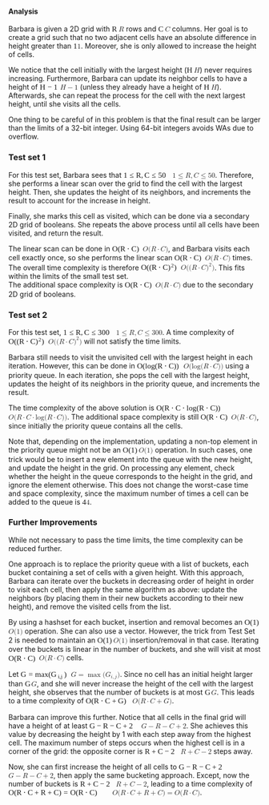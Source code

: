 <div class="problem-analysis"><div class="problem-analysis-header"><h4 class="header-4">Analysis</h4></div> <div class="problem-description"><p><p>
  Barbara is given a 2D grid with <span class="MathJax_Preview" style="color: inherit;"></span><span class="MathJax" id="MathJax-Element-527-Frame" tabindex="0" data-mathml="<math xmlns=&quot;http://www.w3.org/1998/Math/MathML&quot;><mrow class=&quot;MJX-TeXAtom-ORD&quot;><mi mathvariant=&quot;bold&quot;>R</mi></mrow></math>" role="presentation" style="position: relative;"><nobr aria-hidden="true"><span class="math" id="MathJax-Span-5207" style="width: 0.969em; display: inline-block;"><span style="display: inline-block; position: relative; width: 0.855em; height: 0px; font-size: 110%;"><span style="position: absolute; clip: rect(1.423em, 1000.86em, 2.446em, -999.997em); top: -2.27em; left: 0em;"><span class="mrow" id="MathJax-Span-5208"><span class="texatom" id="MathJax-Span-5209"><span class="mrow" id="MathJax-Span-5210"><span class="mi" id="MathJax-Span-5211" style="font-family: MathJax_Main-bold;">R</span></span></span></span><span style="display: inline-block; width: 0px; height: 2.276em;"></span></span></span><span style="display: inline-block; overflow: hidden; vertical-align: -0.059em; border-left: 0px solid; width: 0px; height: 0.878em;"></span></span></nobr><span class="MJX_Assistive_MathML" role="presentation"><math xmlns="http://www.w3.org/1998/Math/MathML"><mrow class="MJX-TeXAtom-ORD"><mi mathvariant="bold">R</mi></mrow></math></span></span><script type="math/tex" id="MathJax-Element-527">\mathbf{R}</script> rows and <span class="MathJax_Preview" style="color: inherit;"></span><span class="MathJax" id="MathJax-Element-528-Frame" tabindex="0" data-mathml="<math xmlns=&quot;http://www.w3.org/1998/Math/MathML&quot;><mrow class=&quot;MJX-TeXAtom-ORD&quot;><mi mathvariant=&quot;bold&quot;>C</mi></mrow></math>" role="presentation" style="position: relative;"><nobr aria-hidden="true"><span class="math" id="MathJax-Span-5212" style="width: 0.969em; display: inline-block;"><span style="display: inline-block; position: relative; width: 0.855em; height: 0px; font-size: 110%;"><span style="position: absolute; clip: rect(1.423em, 1000.8em, 2.446em, -999.997em); top: -2.27em; left: 0em;"><span class="mrow" id="MathJax-Span-5213"><span class="texatom" id="MathJax-Span-5214"><span class="mrow" id="MathJax-Span-5215"><span class="mi" id="MathJax-Span-5216" style="font-family: MathJax_Main-bold;">C</span></span></span></span><span style="display: inline-block; width: 0px; height: 2.276em;"></span></span></span><span style="display: inline-block; overflow: hidden; vertical-align: -0.059em; border-left: 0px solid; width: 0px; height: 0.878em;"></span></span></nobr><span class="MJX_Assistive_MathML" role="presentation"><math xmlns="http://www.w3.org/1998/Math/MathML"><mrow class="MJX-TeXAtom-ORD"><mi mathvariant="bold">C</mi></mrow></math></span></span><script type="math/tex" id="MathJax-Element-528">\mathbf{C}</script> columns. Her goal is to create a grid
  such that no two adjacent cells have an absolute difference in height greater than <span class="MathJax_Preview" style="color: inherit;"></span><span class="MathJax" id="MathJax-Element-529-Frame" tabindex="0" data-mathml="<math xmlns=&quot;http://www.w3.org/1998/Math/MathML&quot;><mn>1</mn></math>" role="presentation" style="position: relative;"><nobr aria-hidden="true"><span class="math" id="MathJax-Span-5217" style="width: 0.571em; display: inline-block;"><span style="display: inline-block; position: relative; width: 0.514em; height: 0px; font-size: 110%;"><span style="position: absolute; clip: rect(1.366em, 1000.46em, 2.389em, -999.997em); top: -2.213em; left: 0em;"><span class="mrow" id="MathJax-Span-5218"><span class="mn" id="MathJax-Span-5219" style="font-family: MathJax_Main;">1</span></span><span style="display: inline-block; width: 0px; height: 2.219em;"></span></span></span><span style="display: inline-block; overflow: hidden; vertical-align: -0.059em; border-left: 0px solid; width: 0px; height: 0.878em;"></span></span></nobr><span class="MJX_Assistive_MathML" role="presentation"><math xmlns="http://www.w3.org/1998/Math/MathML"><mn>1</mn></math></span></span><script type="math/tex" id="MathJax-Element-529">1</script>. Moreover,
  she is only allowed to increase the height of cells.
</p>
<p>
  We notice that the cell initially with the largest height (<span class="MathJax_Preview" style="color: inherit;"></span><span class="MathJax" id="MathJax-Element-530-Frame" tabindex="0" data-mathml="<math xmlns=&quot;http://www.w3.org/1998/Math/MathML&quot;><mi>H</mi></math>" role="presentation" style="position: relative;"><nobr aria-hidden="true"><span class="math" id="MathJax-Span-5220" style="width: 1.026em; display: inline-block;"><span style="display: inline-block; position: relative; width: 0.912em; height: 0px; font-size: 110%;"><span style="position: absolute; clip: rect(1.31em, 1000.91em, 2.332em, -999.997em); top: -2.156em; left: 0em;"><span class="mrow" id="MathJax-Span-5221"><span class="mi" id="MathJax-Span-5222" style="font-family: MathJax_Math-italic;">H<span style="display: inline-block; overflow: hidden; height: 1px; width: 0.06em;"></span></span></span><span style="display: inline-block; width: 0px; height: 2.162em;"></span></span></span><span style="display: inline-block; overflow: hidden; vertical-align: -0.059em; border-left: 0px solid; width: 0px; height: 0.878em;"></span></span></nobr><span class="MJX_Assistive_MathML" role="presentation"><math xmlns="http://www.w3.org/1998/Math/MathML"><mi>H</mi></math></span></span><script type="math/tex" id="MathJax-Element-530">H</script>) never requires increasing.
  Furthermore, Barbara can update its neighbor cells to have a height of <span class="MathJax_Preview" style="color: inherit;"></span><span class="MathJax" id="MathJax-Element-531-Frame" tabindex="0" data-mathml="<math xmlns=&quot;http://www.w3.org/1998/Math/MathML&quot;><mi>H</mi><mo>&amp;#x2212;</mo><mn>1</mn></math>" role="presentation" style="position: relative;"><nobr aria-hidden="true"><span class="math" id="MathJax-Span-5223" style="width: 2.901em; display: inline-block;"><span style="display: inline-block; position: relative; width: 2.616em; height: 0px; font-size: 110%;"><span style="position: absolute; clip: rect(1.366em, 1002.56em, 2.446em, -999.997em); top: -2.213em; left: 0em;"><span class="mrow" id="MathJax-Span-5224"><span class="mi" id="MathJax-Span-5225" style="font-family: MathJax_Math-italic;">H<span style="display: inline-block; overflow: hidden; height: 1px; width: 0.06em;"></span></span><span class="mo" id="MathJax-Span-5226" style="font-family: MathJax_Main; padding-left: 0.23em;">−</span><span class="mn" id="MathJax-Span-5227" style="font-family: MathJax_Main; padding-left: 0.23em;">1</span></span><span style="display: inline-block; width: 0px; height: 2.219em;"></span></span></span><span style="display: inline-block; overflow: hidden; vertical-align: -0.122em; border-left: 0px solid; width: 0px; height: 0.941em;"></span></span></nobr><span class="MJX_Assistive_MathML" role="presentation"><math xmlns="http://www.w3.org/1998/Math/MathML"><mi>H</mi><mo>−</mo><mn>1</mn></math></span></span><script type="math/tex" id="MathJax-Element-531">H - 1</script> (unless they
  already have a height of <span class="MathJax_Preview" style="color: inherit;"></span><span class="MathJax" id="MathJax-Element-532-Frame" tabindex="0" data-mathml="<math xmlns=&quot;http://www.w3.org/1998/Math/MathML&quot;><mi>H</mi></math>" role="presentation" style="position: relative;"><nobr aria-hidden="true"><span class="math" id="MathJax-Span-5228" style="width: 1.026em; display: inline-block;"><span style="display: inline-block; position: relative; width: 0.912em; height: 0px; font-size: 110%;"><span style="position: absolute; clip: rect(1.31em, 1000.91em, 2.332em, -999.997em); top: -2.156em; left: 0em;"><span class="mrow" id="MathJax-Span-5229"><span class="mi" id="MathJax-Span-5230" style="font-family: MathJax_Math-italic;">H<span style="display: inline-block; overflow: hidden; height: 1px; width: 0.06em;"></span></span></span><span style="display: inline-block; width: 0px; height: 2.162em;"></span></span></span><span style="display: inline-block; overflow: hidden; vertical-align: -0.059em; border-left: 0px solid; width: 0px; height: 0.878em;"></span></span></nobr><span class="MJX_Assistive_MathML" role="presentation"><math xmlns="http://www.w3.org/1998/Math/MathML"><mi>H</mi></math></span></span><script type="math/tex" id="MathJax-Element-532">H</script>). Afterwards, she can repeat the process for the cell with the
  next largest height, until she visits all the cells.
</p>
<p>
  One thing to be careful of in this problem is that the final result can be larger than the limits
  of a 32-bit integer. Using 64-bit integers avoids WAs due to overflow.
</p>

<h3>Test set 1</h3>
<p>
  For this test set, Barbara sees that <span class="MathJax_Preview" style="color: inherit;"></span><span class="MathJax" id="MathJax-Element-533-Frame" tabindex="0" data-mathml="<math xmlns=&quot;http://www.w3.org/1998/Math/MathML&quot;><mn>1</mn><mo>&amp;#x2264;</mo><mrow class=&quot;MJX-TeXAtom-ORD&quot;><mi mathvariant=&quot;bold&quot;>R</mi></mrow><mo>,</mo><mrow class=&quot;MJX-TeXAtom-ORD&quot;><mi mathvariant=&quot;bold&quot;>C</mi></mrow><mo>&amp;#x2264;</mo><mn>50</mn></math>" role="presentation" style="position: relative;"><nobr aria-hidden="true"><span class="math" id="MathJax-Span-5231" style="width: 6.991em; display: inline-block;"><span style="display: inline-block; position: relative; width: 6.366em; height: 0px; font-size: 110%;"><span style="position: absolute; clip: rect(1.423em, 1006.31em, 2.616em, -999.997em); top: -2.27em; left: 0em;"><span class="mrow" id="MathJax-Span-5232"><span class="mn" id="MathJax-Span-5233" style="font-family: MathJax_Main;">1</span><span class="mo" id="MathJax-Span-5234" style="font-family: MathJax_Main; padding-left: 0.287em;">≤</span><span class="texatom" id="MathJax-Span-5235" style="padding-left: 0.287em;"><span class="mrow" id="MathJax-Span-5236"><span class="mi" id="MathJax-Span-5237" style="font-family: MathJax_Main-bold;">R</span></span></span><span class="mo" id="MathJax-Span-5238" style="font-family: MathJax_Main;">,</span><span class="texatom" id="MathJax-Span-5239" style="padding-left: 0.173em;"><span class="mrow" id="MathJax-Span-5240"><span class="mi" id="MathJax-Span-5241" style="font-family: MathJax_Main-bold;">C</span></span></span><span class="mo" id="MathJax-Span-5242" style="font-family: MathJax_Main; padding-left: 0.287em;">≤</span><span class="mn" id="MathJax-Span-5243" style="font-family: MathJax_Main; padding-left: 0.287em;">50</span></span><span style="display: inline-block; width: 0px; height: 2.276em;"></span></span></span><span style="display: inline-block; overflow: hidden; vertical-align: -0.247em; border-left: 0px solid; width: 0px; height: 1.128em;"></span></span></nobr><span class="MJX_Assistive_MathML" role="presentation"><math xmlns="http://www.w3.org/1998/Math/MathML"><mn>1</mn><mo>≤</mo><mrow class="MJX-TeXAtom-ORD"><mi mathvariant="bold">R</mi></mrow><mo>,</mo><mrow class="MJX-TeXAtom-ORD"><mi mathvariant="bold">C</mi></mrow><mo>≤</mo><mn>50</mn></math></span></span><script type="math/tex" id="MathJax-Element-533">1 \le \mathbf{R}, \mathbf{C} \le 50</script>. Therefore, she performs a
  linear scan over the grid to find the cell with the largest height. Then, she updates the height
  of its neighbors, and increments the result to account for the increase in height.
</p>
<p>
  Finally, she marks this cell as visited, which can be done via a secondary 2D grid of booleans.
  She repeats the above process until all cells have been visited, and return the result.
</p>
<p>
  The linear scan can be done in <span class="MathJax_Preview" style="color: inherit;"></span><span class="MathJax" id="MathJax-Element-534-Frame" tabindex="0" data-mathml="<math xmlns=&quot;http://www.w3.org/1998/Math/MathML&quot;><mi>O</mi><mo stretchy=&quot;false&quot;>(</mo><mrow class=&quot;MJX-TeXAtom-ORD&quot;><mi mathvariant=&quot;bold&quot;>R</mi></mrow><mo>&amp;#x22C5;</mo><mrow class=&quot;MJX-TeXAtom-ORD&quot;><mi mathvariant=&quot;bold&quot;>C</mi></mrow><mo stretchy=&quot;false&quot;>)</mo></math>" role="presentation" style="position: relative;"><nobr aria-hidden="true"><span class="math" id="MathJax-Span-5244" style="width: 4.378em; display: inline-block;"><span style="display: inline-block; position: relative; width: 3.98em; height: 0px; font-size: 110%;"><span style="position: absolute; clip: rect(1.366em, 1003.87em, 2.673em, -999.997em); top: -2.27em; left: 0em;"><span class="mrow" id="MathJax-Span-5245"><span class="mi" id="MathJax-Span-5246" style="font-family: MathJax_Math-italic;">O</span><span class="mo" id="MathJax-Span-5247" style="font-family: MathJax_Main;">(</span><span class="texatom" id="MathJax-Span-5248"><span class="mrow" id="MathJax-Span-5249"><span class="mi" id="MathJax-Span-5250" style="font-family: MathJax_Main-bold;">R</span></span></span><span class="mo" id="MathJax-Span-5251" style="font-family: MathJax_Main; padding-left: 0.23em;">⋅</span><span class="texatom" id="MathJax-Span-5252" style="padding-left: 0.23em;"><span class="mrow" id="MathJax-Span-5253"><span class="mi" id="MathJax-Span-5254" style="font-family: MathJax_Main-bold;">C</span></span></span><span class="mo" id="MathJax-Span-5255" style="font-family: MathJax_Main;">)</span></span><span style="display: inline-block; width: 0px; height: 2.276em;"></span></span></span><span style="display: inline-block; overflow: hidden; vertical-align: -0.309em; border-left: 0px solid; width: 0px; height: 1.253em;"></span></span></nobr><span class="MJX_Assistive_MathML" role="presentation"><math xmlns="http://www.w3.org/1998/Math/MathML"><mi>O</mi><mo stretchy="false">(</mo><mrow class="MJX-TeXAtom-ORD"><mi mathvariant="bold">R</mi></mrow><mo>⋅</mo><mrow class="MJX-TeXAtom-ORD"><mi mathvariant="bold">C</mi></mrow><mo stretchy="false">)</mo></math></span></span><script type="math/tex" id="MathJax-Element-534">O(\mathbf{R} \cdot \mathbf{C})</script>, and Barbara visits each cell exactly once, so she
  performs the linear scan <span class="MathJax_Preview" style="color: inherit;"></span><span class="MathJax" id="MathJax-Element-535-Frame" tabindex="0" data-mathml="<math xmlns=&quot;http://www.w3.org/1998/Math/MathML&quot;><mi>O</mi><mo stretchy=&quot;false&quot;>(</mo><mrow class=&quot;MJX-TeXAtom-ORD&quot;><mi mathvariant=&quot;bold&quot;>R</mi></mrow><mo>&amp;#x22C5;</mo><mrow class=&quot;MJX-TeXAtom-ORD&quot;><mi mathvariant=&quot;bold&quot;>C</mi></mrow><mo stretchy=&quot;false&quot;>)</mo></math>" role="presentation" style="position: relative;"><nobr aria-hidden="true"><span class="math" id="MathJax-Span-5256" style="width: 4.378em; display: inline-block;"><span style="display: inline-block; position: relative; width: 3.98em; height: 0px; font-size: 110%;"><span style="position: absolute; clip: rect(1.366em, 1003.87em, 2.673em, -999.997em); top: -2.27em; left: 0em;"><span class="mrow" id="MathJax-Span-5257"><span class="mi" id="MathJax-Span-5258" style="font-family: MathJax_Math-italic;">O</span><span class="mo" id="MathJax-Span-5259" style="font-family: MathJax_Main;">(</span><span class="texatom" id="MathJax-Span-5260"><span class="mrow" id="MathJax-Span-5261"><span class="mi" id="MathJax-Span-5262" style="font-family: MathJax_Main-bold;">R</span></span></span><span class="mo" id="MathJax-Span-5263" style="font-family: MathJax_Main; padding-left: 0.23em;">⋅</span><span class="texatom" id="MathJax-Span-5264" style="padding-left: 0.23em;"><span class="mrow" id="MathJax-Span-5265"><span class="mi" id="MathJax-Span-5266" style="font-family: MathJax_Main-bold;">C</span></span></span><span class="mo" id="MathJax-Span-5267" style="font-family: MathJax_Main;">)</span></span><span style="display: inline-block; width: 0px; height: 2.276em;"></span></span></span><span style="display: inline-block; overflow: hidden; vertical-align: -0.309em; border-left: 0px solid; width: 0px; height: 1.253em;"></span></span></nobr><span class="MJX_Assistive_MathML" role="presentation"><math xmlns="http://www.w3.org/1998/Math/MathML"><mi>O</mi><mo stretchy="false">(</mo><mrow class="MJX-TeXAtom-ORD"><mi mathvariant="bold">R</mi></mrow><mo>⋅</mo><mrow class="MJX-TeXAtom-ORD"><mi mathvariant="bold">C</mi></mrow><mo stretchy="false">)</mo></math></span></span><script type="math/tex" id="MathJax-Element-535">O(\mathbf{R} \cdot \mathbf{C})</script> times. The overall time complexity is therefore
  <span class="MathJax_Preview" style="color: inherit;"></span><span class="MathJax" id="MathJax-Element-536-Frame" tabindex="0" data-mathml="<math xmlns=&quot;http://www.w3.org/1998/Math/MathML&quot;><mi>O</mi><mo stretchy=&quot;false&quot;>(</mo><mo stretchy=&quot;false&quot;>(</mo><mrow class=&quot;MJX-TeXAtom-ORD&quot;><mi mathvariant=&quot;bold&quot;>R</mi></mrow><mo>&amp;#x22C5;</mo><mrow class=&quot;MJX-TeXAtom-ORD&quot;><mi mathvariant=&quot;bold&quot;>C</mi></mrow><msup><mo stretchy=&quot;false&quot;>)</mo><mn>2</mn></msup><mo stretchy=&quot;false&quot;>)</mo></math>" role="presentation" style="position: relative;"><nobr aria-hidden="true"><span class="math" id="MathJax-Span-5268" style="width: 5.685em; display: inline-block;"><span style="display: inline-block; position: relative; width: 5.173em; height: 0px; font-size: 110%;"><span style="position: absolute; clip: rect(1.253em, 1005.06em, 2.673em, -999.997em); top: -2.27em; left: 0em;"><span class="mrow" id="MathJax-Span-5269"><span class="mi" id="MathJax-Span-5270" style="font-family: MathJax_Math-italic;">O</span><span class="mo" id="MathJax-Span-5271" style="font-family: MathJax_Main;">(</span><span class="mo" id="MathJax-Span-5272" style="font-family: MathJax_Main;">(</span><span class="texatom" id="MathJax-Span-5273"><span class="mrow" id="MathJax-Span-5274"><span class="mi" id="MathJax-Span-5275" style="font-family: MathJax_Main-bold;">R</span></span></span><span class="mo" id="MathJax-Span-5276" style="font-family: MathJax_Main; padding-left: 0.23em;">⋅</span><span class="texatom" id="MathJax-Span-5277" style="padding-left: 0.23em;"><span class="mrow" id="MathJax-Span-5278"><span class="mi" id="MathJax-Span-5279" style="font-family: MathJax_Main-bold;">C</span></span></span><span class="msubsup" id="MathJax-Span-5280"><span style="display: inline-block; position: relative; width: 0.798em; height: 0px;"><span style="position: absolute; clip: rect(3.071em, 1000.29em, 4.378em, -999.997em); top: -3.974em; left: 0em;"><span class="mo" id="MathJax-Span-5281" style="font-family: MathJax_Main;">)</span><span style="display: inline-block; width: 0px; height: 3.98em;"></span></span><span style="position: absolute; top: -4.315em; left: 0.401em;"><span class="mn" id="MathJax-Span-5282" style="font-size: 70.7%; font-family: MathJax_Main;">2</span><span style="display: inline-block; width: 0px; height: 3.98em;"></span></span></span></span><span class="mo" id="MathJax-Span-5283" style="font-family: MathJax_Main;">)</span></span><span style="display: inline-block; width: 0px; height: 2.276em;"></span></span></span><span style="display: inline-block; overflow: hidden; vertical-align: -0.309em; border-left: 0px solid; width: 0px; height: 1.316em;"></span></span></nobr><span class="MJX_Assistive_MathML" role="presentation"><math xmlns="http://www.w3.org/1998/Math/MathML"><mi>O</mi><mo stretchy="false">(</mo><mo stretchy="false">(</mo><mrow class="MJX-TeXAtom-ORD"><mi mathvariant="bold">R</mi></mrow><mo>⋅</mo><mrow class="MJX-TeXAtom-ORD"><mi mathvariant="bold">C</mi></mrow><msup><mo stretchy="false">)</mo><mn>2</mn></msup><mo stretchy="false">)</mo></math></span></span><script type="math/tex" id="MathJax-Element-536">O((\mathbf{R} \cdot \mathbf{C})^2)</script>. This fits within the limits of the small test set.<br>
  The additional space complexity is <span class="MathJax_Preview" style="color: inherit;"></span><span class="MathJax" id="MathJax-Element-537-Frame" tabindex="0" data-mathml="<math xmlns=&quot;http://www.w3.org/1998/Math/MathML&quot;><mi>O</mi><mo stretchy=&quot;false&quot;>(</mo><mrow class=&quot;MJX-TeXAtom-ORD&quot;><mi mathvariant=&quot;bold&quot;>R</mi></mrow><mo>&amp;#x22C5;</mo><mrow class=&quot;MJX-TeXAtom-ORD&quot;><mi mathvariant=&quot;bold&quot;>C</mi></mrow><mo stretchy=&quot;false&quot;>)</mo></math>" role="presentation" style="position: relative;"><nobr aria-hidden="true"><span class="math" id="MathJax-Span-5284" style="width: 4.378em; display: inline-block;"><span style="display: inline-block; position: relative; width: 3.98em; height: 0px; font-size: 110%;"><span style="position: absolute; clip: rect(1.366em, 1003.87em, 2.673em, -999.997em); top: -2.27em; left: 0em;"><span class="mrow" id="MathJax-Span-5285"><span class="mi" id="MathJax-Span-5286" style="font-family: MathJax_Math-italic;">O</span><span class="mo" id="MathJax-Span-5287" style="font-family: MathJax_Main;">(</span><span class="texatom" id="MathJax-Span-5288"><span class="mrow" id="MathJax-Span-5289"><span class="mi" id="MathJax-Span-5290" style="font-family: MathJax_Main-bold;">R</span></span></span><span class="mo" id="MathJax-Span-5291" style="font-family: MathJax_Main; padding-left: 0.23em;">⋅</span><span class="texatom" id="MathJax-Span-5292" style="padding-left: 0.23em;"><span class="mrow" id="MathJax-Span-5293"><span class="mi" id="MathJax-Span-5294" style="font-family: MathJax_Main-bold;">C</span></span></span><span class="mo" id="MathJax-Span-5295" style="font-family: MathJax_Main;">)</span></span><span style="display: inline-block; width: 0px; height: 2.276em;"></span></span></span><span style="display: inline-block; overflow: hidden; vertical-align: -0.309em; border-left: 0px solid; width: 0px; height: 1.253em;"></span></span></nobr><span class="MJX_Assistive_MathML" role="presentation"><math xmlns="http://www.w3.org/1998/Math/MathML"><mi>O</mi><mo stretchy="false">(</mo><mrow class="MJX-TeXAtom-ORD"><mi mathvariant="bold">R</mi></mrow><mo>⋅</mo><mrow class="MJX-TeXAtom-ORD"><mi mathvariant="bold">C</mi></mrow><mo stretchy="false">)</mo></math></span></span><script type="math/tex" id="MathJax-Element-537">O(\mathbf{R} \cdot \mathbf{C})</script> due to the secondary 2D grid of
  booleans.
</p>

<h3>Test set 2</h3>
<p>
  For this test set, <span class="MathJax_Preview" style="color: inherit;"></span><span class="MathJax" id="MathJax-Element-538-Frame" tabindex="0" data-mathml="<math xmlns=&quot;http://www.w3.org/1998/Math/MathML&quot;><mn>1</mn><mo>&amp;#x2264;</mo><mrow class=&quot;MJX-TeXAtom-ORD&quot;><mi mathvariant=&quot;bold&quot;>R</mi></mrow><mo>,</mo><mrow class=&quot;MJX-TeXAtom-ORD&quot;><mi mathvariant=&quot;bold&quot;>C</mi></mrow><mo>&amp;#x2264;</mo><mn>300</mn></math>" role="presentation" style="position: relative;"><nobr aria-hidden="true"><span class="math" id="MathJax-Span-5296" style="width: 7.56em; display: inline-block;"><span style="display: inline-block; position: relative; width: 6.878em; height: 0px; font-size: 110%;"><span style="position: absolute; clip: rect(1.423em, 1006.82em, 2.616em, -999.997em); top: -2.27em; left: 0em;"><span class="mrow" id="MathJax-Span-5297"><span class="mn" id="MathJax-Span-5298" style="font-family: MathJax_Main;">1</span><span class="mo" id="MathJax-Span-5299" style="font-family: MathJax_Main; padding-left: 0.287em;">≤</span><span class="texatom" id="MathJax-Span-5300" style="padding-left: 0.287em;"><span class="mrow" id="MathJax-Span-5301"><span class="mi" id="MathJax-Span-5302" style="font-family: MathJax_Main-bold;">R</span></span></span><span class="mo" id="MathJax-Span-5303" style="font-family: MathJax_Main;">,</span><span class="texatom" id="MathJax-Span-5304" style="padding-left: 0.173em;"><span class="mrow" id="MathJax-Span-5305"><span class="mi" id="MathJax-Span-5306" style="font-family: MathJax_Main-bold;">C</span></span></span><span class="mo" id="MathJax-Span-5307" style="font-family: MathJax_Main; padding-left: 0.287em;">≤</span><span class="mn" id="MathJax-Span-5308" style="font-family: MathJax_Main; padding-left: 0.287em;">300</span></span><span style="display: inline-block; width: 0px; height: 2.276em;"></span></span></span><span style="display: inline-block; overflow: hidden; vertical-align: -0.247em; border-left: 0px solid; width: 0px; height: 1.128em;"></span></span></nobr><span class="MJX_Assistive_MathML" role="presentation"><math xmlns="http://www.w3.org/1998/Math/MathML"><mn>1</mn><mo>≤</mo><mrow class="MJX-TeXAtom-ORD"><mi mathvariant="bold">R</mi></mrow><mo>,</mo><mrow class="MJX-TeXAtom-ORD"><mi mathvariant="bold">C</mi></mrow><mo>≤</mo><mn>300</mn></math></span></span><script type="math/tex" id="MathJax-Element-538">1 \le \mathbf{R}, \mathbf{C} \le 300</script>. A time complexity of <span class="MathJax_Preview" style="color: inherit;"></span><span class="MathJax" id="MathJax-Element-539-Frame" tabindex="0" data-mathml="<math xmlns=&quot;http://www.w3.org/1998/Math/MathML&quot;><mi>O</mi><mo stretchy=&quot;false&quot;>(</mo><mo stretchy=&quot;false&quot;>(</mo><mrow class=&quot;MJX-TeXAtom-ORD&quot;><mi mathvariant=&quot;bold&quot;>R</mi></mrow><mo>&amp;#x22C5;</mo><mrow class=&quot;MJX-TeXAtom-ORD&quot;><mi mathvariant=&quot;bold&quot;>C</mi></mrow><msup><mo stretchy=&quot;false&quot;>)</mo><mn>2</mn></msup><mo stretchy=&quot;false&quot;>)</mo></math>" role="presentation" style="position: relative;"><nobr aria-hidden="true"><span class="math" id="MathJax-Span-5309" style="width: 5.685em; display: inline-block;"><span style="display: inline-block; position: relative; width: 5.173em; height: 0px; font-size: 110%;"><span style="position: absolute; clip: rect(1.253em, 1005.06em, 2.673em, -999.997em); top: -2.27em; left: 0em;"><span class="mrow" id="MathJax-Span-5310"><span class="mi" id="MathJax-Span-5311" style="font-family: MathJax_Math-italic;">O</span><span class="mo" id="MathJax-Span-5312" style="font-family: MathJax_Main;">(</span><span class="mo" id="MathJax-Span-5313" style="font-family: MathJax_Main;">(</span><span class="texatom" id="MathJax-Span-5314"><span class="mrow" id="MathJax-Span-5315"><span class="mi" id="MathJax-Span-5316" style="font-family: MathJax_Main-bold;">R</span></span></span><span class="mo" id="MathJax-Span-5317" style="font-family: MathJax_Main; padding-left: 0.23em;">⋅</span><span class="texatom" id="MathJax-Span-5318" style="padding-left: 0.23em;"><span class="mrow" id="MathJax-Span-5319"><span class="mi" id="MathJax-Span-5320" style="font-family: MathJax_Main-bold;">C</span></span></span><span class="msubsup" id="MathJax-Span-5321"><span style="display: inline-block; position: relative; width: 0.798em; height: 0px;"><span style="position: absolute; clip: rect(3.071em, 1000.29em, 4.378em, -999.997em); top: -3.974em; left: 0em;"><span class="mo" id="MathJax-Span-5322" style="font-family: MathJax_Main;">)</span><span style="display: inline-block; width: 0px; height: 3.98em;"></span></span><span style="position: absolute; top: -4.315em; left: 0.401em;"><span class="mn" id="MathJax-Span-5323" style="font-size: 70.7%; font-family: MathJax_Main;">2</span><span style="display: inline-block; width: 0px; height: 3.98em;"></span></span></span></span><span class="mo" id="MathJax-Span-5324" style="font-family: MathJax_Main;">)</span></span><span style="display: inline-block; width: 0px; height: 2.276em;"></span></span></span><span style="display: inline-block; overflow: hidden; vertical-align: -0.309em; border-left: 0px solid; width: 0px; height: 1.316em;"></span></span></nobr><span class="MJX_Assistive_MathML" role="presentation"><math xmlns="http://www.w3.org/1998/Math/MathML"><mi>O</mi><mo stretchy="false">(</mo><mo stretchy="false">(</mo><mrow class="MJX-TeXAtom-ORD"><mi mathvariant="bold">R</mi></mrow><mo>⋅</mo><mrow class="MJX-TeXAtom-ORD"><mi mathvariant="bold">C</mi></mrow><msup><mo stretchy="false">)</mo><mn>2</mn></msup><mo stretchy="false">)</mo></math></span></span><script type="math/tex" id="MathJax-Element-539">O((\mathbf{R} \cdot \mathbf{C})^2)</script>
  will not satisfy the time limits.
</p>
<p>
  Barbara still needs to visit the unvisited cell with the largest height in each iteration. However, this
  can be done in <span class="MathJax_Preview" style="color: inherit;"></span><span class="MathJax" id="MathJax-Element-540-Frame" tabindex="0" data-mathml="<math xmlns=&quot;http://www.w3.org/1998/Math/MathML&quot;><mi>O</mi><mo stretchy=&quot;false&quot;>(</mo><mi>log</mi><mo>&amp;#x2061;</mo><mo stretchy=&quot;false&quot;>(</mo><mrow class=&quot;MJX-TeXAtom-ORD&quot;><mi mathvariant=&quot;bold&quot;>R</mi></mrow><mo>&amp;#x22C5;</mo><mrow class=&quot;MJX-TeXAtom-ORD&quot;><mi mathvariant=&quot;bold&quot;>C</mi></mrow><mo stretchy=&quot;false&quot;>)</mo><mo stretchy=&quot;false&quot;>)</mo></math>" role="presentation" style="position: relative;"><nobr aria-hidden="true"><span class="math" id="MathJax-Span-5325" style="width: 6.651em; display: inline-block;"><span style="display: inline-block; position: relative; width: 6.026em; height: 0px; font-size: 110%;"><span style="position: absolute; clip: rect(1.366em, 1005.91em, 2.673em, -999.997em); top: -2.27em; left: 0em;"><span class="mrow" id="MathJax-Span-5326"><span class="mi" id="MathJax-Span-5327" style="font-family: MathJax_Math-italic;">O</span><span class="mo" id="MathJax-Span-5328" style="font-family: MathJax_Main;">(</span><span class="mi" id="MathJax-Span-5329" style="font-family: MathJax_Main;">log</span><span class="mo" id="MathJax-Span-5330"></span><span class="mo" id="MathJax-Span-5331" style="font-family: MathJax_Main;">(</span><span class="texatom" id="MathJax-Span-5332"><span class="mrow" id="MathJax-Span-5333"><span class="mi" id="MathJax-Span-5334" style="font-family: MathJax_Main-bold;">R</span></span></span><span class="mo" id="MathJax-Span-5335" style="font-family: MathJax_Main; padding-left: 0.23em;">⋅</span><span class="texatom" id="MathJax-Span-5336" style="padding-left: 0.23em;"><span class="mrow" id="MathJax-Span-5337"><span class="mi" id="MathJax-Span-5338" style="font-family: MathJax_Main-bold;">C</span></span></span><span class="mo" id="MathJax-Span-5339" style="font-family: MathJax_Main;">)</span><span class="mo" id="MathJax-Span-5340" style="font-family: MathJax_Main;">)</span></span><span style="display: inline-block; width: 0px; height: 2.276em;"></span></span></span><span style="display: inline-block; overflow: hidden; vertical-align: -0.309em; border-left: 0px solid; width: 0px; height: 1.253em;"></span></span></nobr><span class="MJX_Assistive_MathML" role="presentation"><math xmlns="http://www.w3.org/1998/Math/MathML"><mi>O</mi><mo stretchy="false">(</mo><mi>log</mi><mo>⁡</mo><mo stretchy="false">(</mo><mrow class="MJX-TeXAtom-ORD"><mi mathvariant="bold">R</mi></mrow><mo>⋅</mo><mrow class="MJX-TeXAtom-ORD"><mi mathvariant="bold">C</mi></mrow><mo stretchy="false">)</mo><mo stretchy="false">)</mo></math></span></span><script type="math/tex" id="MathJax-Element-540">O(\log(\mathbf{R} \cdot \mathbf{C}))</script> using a priority queue. In each iteration, she pops the
  cell with the largest height, updates the height of its neighbors in the priority queue, and
  increments the result.
</p>
<p>
  The time complexity of the above solution is <span class="MathJax_Preview" style="color: inherit;"></span><span class="MathJax" id="MathJax-Element-541-Frame" tabindex="0" data-mathml="<math xmlns=&quot;http://www.w3.org/1998/Math/MathML&quot;><mi>O</mi><mo stretchy=&quot;false&quot;>(</mo><mrow class=&quot;MJX-TeXAtom-ORD&quot;><mi mathvariant=&quot;bold&quot;>R</mi></mrow><mo>&amp;#x22C5;</mo><mrow class=&quot;MJX-TeXAtom-ORD&quot;><mi mathvariant=&quot;bold&quot;>C</mi></mrow><mo>&amp;#x22C5;</mo><mi>log</mi><mo>&amp;#x2061;</mo><mo stretchy=&quot;false&quot;>(</mo><mrow class=&quot;MJX-TeXAtom-ORD&quot;><mi mathvariant=&quot;bold&quot;>R</mi></mrow><mo>&amp;#x22C5;</mo><mrow class=&quot;MJX-TeXAtom-ORD&quot;><mi mathvariant=&quot;bold&quot;>C</mi></mrow><mo stretchy=&quot;false&quot;>)</mo><mo stretchy=&quot;false&quot;>)</mo></math>" role="presentation" style="position: relative;"><nobr aria-hidden="true"><span class="math" id="MathJax-Span-5341" style="width: 10.116em; display: inline-block;"><span style="display: inline-block; position: relative; width: 9.207em; height: 0px; font-size: 110%;"><span style="position: absolute; clip: rect(1.366em, 1009.09em, 2.673em, -999.997em); top: -2.27em; left: 0em;"><span class="mrow" id="MathJax-Span-5342"><span class="mi" id="MathJax-Span-5343" style="font-family: MathJax_Math-italic;">O</span><span class="mo" id="MathJax-Span-5344" style="font-family: MathJax_Main;">(</span><span class="texatom" id="MathJax-Span-5345"><span class="mrow" id="MathJax-Span-5346"><span class="mi" id="MathJax-Span-5347" style="font-family: MathJax_Main-bold;">R</span></span></span><span class="mo" id="MathJax-Span-5348" style="font-family: MathJax_Main; padding-left: 0.23em;">⋅</span><span class="texatom" id="MathJax-Span-5349" style="padding-left: 0.23em;"><span class="mrow" id="MathJax-Span-5350"><span class="mi" id="MathJax-Span-5351" style="font-family: MathJax_Main-bold;">C</span></span></span><span class="mo" id="MathJax-Span-5352" style="font-family: MathJax_Main; padding-left: 0.23em;">⋅</span><span class="mi" id="MathJax-Span-5353" style="font-family: MathJax_Main; padding-left: 0.23em;">log</span><span class="mo" id="MathJax-Span-5354"></span><span class="mo" id="MathJax-Span-5355" style="font-family: MathJax_Main;">(</span><span class="texatom" id="MathJax-Span-5356"><span class="mrow" id="MathJax-Span-5357"><span class="mi" id="MathJax-Span-5358" style="font-family: MathJax_Main-bold;">R</span></span></span><span class="mo" id="MathJax-Span-5359" style="font-family: MathJax_Main; padding-left: 0.23em;">⋅</span><span class="texatom" id="MathJax-Span-5360" style="padding-left: 0.23em;"><span class="mrow" id="MathJax-Span-5361"><span class="mi" id="MathJax-Span-5362" style="font-family: MathJax_Main-bold;">C</span></span></span><span class="mo" id="MathJax-Span-5363" style="font-family: MathJax_Main;">)</span><span class="mo" id="MathJax-Span-5364" style="font-family: MathJax_Main;">)</span></span><span style="display: inline-block; width: 0px; height: 2.276em;"></span></span></span><span style="display: inline-block; overflow: hidden; vertical-align: -0.309em; border-left: 0px solid; width: 0px; height: 1.253em;"></span></span></nobr><span class="MJX_Assistive_MathML" role="presentation"><math xmlns="http://www.w3.org/1998/Math/MathML"><mi>O</mi><mo stretchy="false">(</mo><mrow class="MJX-TeXAtom-ORD"><mi mathvariant="bold">R</mi></mrow><mo>⋅</mo><mrow class="MJX-TeXAtom-ORD"><mi mathvariant="bold">C</mi></mrow><mo>⋅</mo><mi>log</mi><mo>⁡</mo><mo stretchy="false">(</mo><mrow class="MJX-TeXAtom-ORD"><mi mathvariant="bold">R</mi></mrow><mo>⋅</mo><mrow class="MJX-TeXAtom-ORD"><mi mathvariant="bold">C</mi></mrow><mo stretchy="false">)</mo><mo stretchy="false">)</mo></math></span></span><script type="math/tex" id="MathJax-Element-541">O(\mathbf{R} \cdot \mathbf{C} \cdot \log(\mathbf{R} \cdot \mathbf{C}))</script>. The
  additional space complexity is still <span class="MathJax_Preview" style="color: inherit;"></span><span class="MathJax" id="MathJax-Element-542-Frame" tabindex="0" data-mathml="<math xmlns=&quot;http://www.w3.org/1998/Math/MathML&quot;><mi>O</mi><mo stretchy=&quot;false&quot;>(</mo><mrow class=&quot;MJX-TeXAtom-ORD&quot;><mi mathvariant=&quot;bold&quot;>R</mi></mrow><mo>&amp;#x22C5;</mo><mrow class=&quot;MJX-TeXAtom-ORD&quot;><mi mathvariant=&quot;bold&quot;>C</mi></mrow><mo stretchy=&quot;false&quot;>)</mo></math>" role="presentation" style="position: relative;"><nobr aria-hidden="true"><span class="math" id="MathJax-Span-5365" style="width: 4.378em; display: inline-block;"><span style="display: inline-block; position: relative; width: 3.98em; height: 0px; font-size: 110%;"><span style="position: absolute; clip: rect(1.366em, 1003.87em, 2.673em, -999.997em); top: -2.27em; left: 0em;"><span class="mrow" id="MathJax-Span-5366"><span class="mi" id="MathJax-Span-5367" style="font-family: MathJax_Math-italic;">O</span><span class="mo" id="MathJax-Span-5368" style="font-family: MathJax_Main;">(</span><span class="texatom" id="MathJax-Span-5369"><span class="mrow" id="MathJax-Span-5370"><span class="mi" id="MathJax-Span-5371" style="font-family: MathJax_Main-bold;">R</span></span></span><span class="mo" id="MathJax-Span-5372" style="font-family: MathJax_Main; padding-left: 0.23em;">⋅</span><span class="texatom" id="MathJax-Span-5373" style="padding-left: 0.23em;"><span class="mrow" id="MathJax-Span-5374"><span class="mi" id="MathJax-Span-5375" style="font-family: MathJax_Main-bold;">C</span></span></span><span class="mo" id="MathJax-Span-5376" style="font-family: MathJax_Main;">)</span></span><span style="display: inline-block; width: 0px; height: 2.276em;"></span></span></span><span style="display: inline-block; overflow: hidden; vertical-align: -0.309em; border-left: 0px solid; width: 0px; height: 1.253em;"></span></span></nobr><span class="MJX_Assistive_MathML" role="presentation"><math xmlns="http://www.w3.org/1998/Math/MathML"><mi>O</mi><mo stretchy="false">(</mo><mrow class="MJX-TeXAtom-ORD"><mi mathvariant="bold">R</mi></mrow><mo>⋅</mo><mrow class="MJX-TeXAtom-ORD"><mi mathvariant="bold">C</mi></mrow><mo stretchy="false">)</mo></math></span></span><script type="math/tex" id="MathJax-Element-542">O(\mathbf{R} \cdot \mathbf{C})</script>, since initially the priority queue
  contains all the cells.
</p>
<p>
  Note that, depending on the implementation, updating a non-top element in the priority queue might
  not be an <span class="MathJax_Preview" style="color: inherit;"></span><span class="MathJax" id="MathJax-Element-543-Frame" tabindex="0" data-mathml="<math xmlns=&quot;http://www.w3.org/1998/Math/MathML&quot;><mi>O</mi><mo stretchy=&quot;false&quot;>(</mo><mn>1</mn><mo stretchy=&quot;false&quot;>)</mo></math>" role="presentation" style="position: relative;"><nobr aria-hidden="true"><span class="math" id="MathJax-Span-5377" style="width: 2.276em; display: inline-block;"><span style="display: inline-block; position: relative; width: 2.048em; height: 0px; font-size: 110%;"><span style="position: absolute; clip: rect(1.31em, 1001.93em, 2.616em, -999.997em); top: -2.213em; left: 0em;"><span class="mrow" id="MathJax-Span-5378"><span class="mi" id="MathJax-Span-5379" style="font-family: MathJax_Math-italic;">O</span><span class="mo" id="MathJax-Span-5380" style="font-family: MathJax_Main;">(</span><span class="mn" id="MathJax-Span-5381" style="font-family: MathJax_Main;">1</span><span class="mo" id="MathJax-Span-5382" style="font-family: MathJax_Main;">)</span></span><span style="display: inline-block; width: 0px; height: 2.219em;"></span></span></span><span style="display: inline-block; overflow: hidden; vertical-align: -0.309em; border-left: 0px solid; width: 0px; height: 1.253em;"></span></span></nobr><span class="MJX_Assistive_MathML" role="presentation"><math xmlns="http://www.w3.org/1998/Math/MathML"><mi>O</mi><mo stretchy="false">(</mo><mn>1</mn><mo stretchy="false">)</mo></math></span></span><script type="math/tex" id="MathJax-Element-543">O(1)</script> operation. In such cases, one trick would be to insert a new element into the
  queue with the new height, and update the height in the grid. On processing any element, check
  whether the height in the queue corresponds to the height in the grid, and ignore the element
  otherwise. This does not change the worst-case time and space complexity, since the maximum number
  of times a cell can be added to the queue is <span class="MathJax_Preview" style="color: inherit;"></span><span class="MathJax" id="MathJax-Element-544-Frame" tabindex="0" data-mathml="<math xmlns=&quot;http://www.w3.org/1998/Math/MathML&quot;><mn>4</mn></math>" role="presentation" style="position: relative;"><nobr aria-hidden="true"><span class="math" id="MathJax-Span-5383" style="width: 0.571em; display: inline-block;"><span style="display: inline-block; position: relative; width: 0.514em; height: 0px; font-size: 110%;"><span style="position: absolute; clip: rect(1.366em, 1000.46em, 2.389em, -999.997em); top: -2.213em; left: 0em;"><span class="mrow" id="MathJax-Span-5384"><span class="mn" id="MathJax-Span-5385" style="font-family: MathJax_Main;">4</span></span><span style="display: inline-block; width: 0px; height: 2.219em;"></span></span></span><span style="display: inline-block; overflow: hidden; vertical-align: -0.059em; border-left: 0px solid; width: 0px; height: 0.878em;"></span></span></nobr><span class="MJX_Assistive_MathML" role="presentation"><math xmlns="http://www.w3.org/1998/Math/MathML"><mn>4</mn></math></span></span><script type="math/tex" id="MathJax-Element-544">4</script>.
</p>

<h3>Further Improvements</h3>
<p>
  While not necessary to pass the time limits, the time complexity can be reduced further.
</p>
<p>
  One approach is to replace the priority queue with a list of buckets, each bucket containing a set
  of cells with a given height. With this approach, Barbara can iterate over the buckets in decreasing
  order of height in order to visit each cell, then apply the same algorithm as above: update the
  neighbors (by placing them in their new buckets according to their new height), and remove the
  visited cells from the list.
</p>
<p>
  By using a hashset for each bucket, insertion and removal becomes an <span class="MathJax_Preview" style="color: inherit;"></span><span class="MathJax" id="MathJax-Element-545-Frame" tabindex="0" data-mathml="<math xmlns=&quot;http://www.w3.org/1998/Math/MathML&quot;><mi>O</mi><mo stretchy=&quot;false&quot;>(</mo><mn>1</mn><mo stretchy=&quot;false&quot;>)</mo></math>" role="presentation" style="position: relative;"><nobr aria-hidden="true"><span class="math" id="MathJax-Span-5386" style="width: 2.276em; display: inline-block;"><span style="display: inline-block; position: relative; width: 2.048em; height: 0px; font-size: 110%;"><span style="position: absolute; clip: rect(1.31em, 1001.93em, 2.616em, -999.997em); top: -2.213em; left: 0em;"><span class="mrow" id="MathJax-Span-5387"><span class="mi" id="MathJax-Span-5388" style="font-family: MathJax_Math-italic;">O</span><span class="mo" id="MathJax-Span-5389" style="font-family: MathJax_Main;">(</span><span class="mn" id="MathJax-Span-5390" style="font-family: MathJax_Main;">1</span><span class="mo" id="MathJax-Span-5391" style="font-family: MathJax_Main;">)</span></span><span style="display: inline-block; width: 0px; height: 2.219em;"></span></span></span><span style="display: inline-block; overflow: hidden; vertical-align: -0.309em; border-left: 0px solid; width: 0px; height: 1.253em;"></span></span></nobr><span class="MJX_Assistive_MathML" role="presentation"><math xmlns="http://www.w3.org/1998/Math/MathML"><mi>O</mi><mo stretchy="false">(</mo><mn>1</mn><mo stretchy="false">)</mo></math></span></span><script type="math/tex" id="MathJax-Element-545">O(1)</script> operation. She can
  also use a vector. However, the trick from Test Set 2 is needed to maintain an <span class="MathJax_Preview" style="color: inherit;"></span><span class="MathJax" id="MathJax-Element-546-Frame" tabindex="0" data-mathml="<math xmlns=&quot;http://www.w3.org/1998/Math/MathML&quot;><mi>O</mi><mo stretchy=&quot;false&quot;>(</mo><mn>1</mn><mo stretchy=&quot;false&quot;>)</mo></math>" role="presentation" style="position: relative;"><nobr aria-hidden="true"><span class="math" id="MathJax-Span-5392" style="width: 2.276em; display: inline-block;"><span style="display: inline-block; position: relative; width: 2.048em; height: 0px; font-size: 110%;"><span style="position: absolute; clip: rect(1.31em, 1001.93em, 2.616em, -999.997em); top: -2.213em; left: 0em;"><span class="mrow" id="MathJax-Span-5393"><span class="mi" id="MathJax-Span-5394" style="font-family: MathJax_Math-italic;">O</span><span class="mo" id="MathJax-Span-5395" style="font-family: MathJax_Main;">(</span><span class="mn" id="MathJax-Span-5396" style="font-family: MathJax_Main;">1</span><span class="mo" id="MathJax-Span-5397" style="font-family: MathJax_Main;">)</span></span><span style="display: inline-block; width: 0px; height: 2.219em;"></span></span></span><span style="display: inline-block; overflow: hidden; vertical-align: -0.309em; border-left: 0px solid; width: 0px; height: 1.253em;"></span></span></nobr><span class="MJX_Assistive_MathML" role="presentation"><math xmlns="http://www.w3.org/1998/Math/MathML"><mi>O</mi><mo stretchy="false">(</mo><mn>1</mn><mo stretchy="false">)</mo></math></span></span><script type="math/tex" id="MathJax-Element-546">O(1)</script>
  insertion/removal in that case. Iterating over the buckets is linear in the number of buckets, and
  she will visit at most <span class="MathJax_Preview" style="color: inherit;"></span><span class="MathJax" id="MathJax-Element-547-Frame" tabindex="0" data-mathml="<math xmlns=&quot;http://www.w3.org/1998/Math/MathML&quot;><mi>O</mi><mo stretchy=&quot;false&quot;>(</mo><mrow class=&quot;MJX-TeXAtom-ORD&quot;><mi mathvariant=&quot;bold&quot;>R</mi></mrow><mo>&amp;#x22C5;</mo><mrow class=&quot;MJX-TeXAtom-ORD&quot;><mi mathvariant=&quot;bold&quot;>C</mi></mrow><mo stretchy=&quot;false&quot;>)</mo></math>" role="presentation" style="position: relative;"><nobr aria-hidden="true"><span class="math" id="MathJax-Span-5398" style="width: 4.378em; display: inline-block;"><span style="display: inline-block; position: relative; width: 3.98em; height: 0px; font-size: 110%;"><span style="position: absolute; clip: rect(1.366em, 1003.87em, 2.673em, -999.997em); top: -2.27em; left: 0em;"><span class="mrow" id="MathJax-Span-5399"><span class="mi" id="MathJax-Span-5400" style="font-family: MathJax_Math-italic;">O</span><span class="mo" id="MathJax-Span-5401" style="font-family: MathJax_Main;">(</span><span class="texatom" id="MathJax-Span-5402"><span class="mrow" id="MathJax-Span-5403"><span class="mi" id="MathJax-Span-5404" style="font-family: MathJax_Main-bold;">R</span></span></span><span class="mo" id="MathJax-Span-5405" style="font-family: MathJax_Main; padding-left: 0.23em;">⋅</span><span class="texatom" id="MathJax-Span-5406" style="padding-left: 0.23em;"><span class="mrow" id="MathJax-Span-5407"><span class="mi" id="MathJax-Span-5408" style="font-family: MathJax_Main-bold;">C</span></span></span><span class="mo" id="MathJax-Span-5409" style="font-family: MathJax_Main;">)</span></span><span style="display: inline-block; width: 0px; height: 2.276em;"></span></span></span><span style="display: inline-block; overflow: hidden; vertical-align: -0.309em; border-left: 0px solid; width: 0px; height: 1.253em;"></span></span></nobr><span class="MJX_Assistive_MathML" role="presentation"><math xmlns="http://www.w3.org/1998/Math/MathML"><mi>O</mi><mo stretchy="false">(</mo><mrow class="MJX-TeXAtom-ORD"><mi mathvariant="bold">R</mi></mrow><mo>⋅</mo><mrow class="MJX-TeXAtom-ORD"><mi mathvariant="bold">C</mi></mrow><mo stretchy="false">)</mo></math></span></span><script type="math/tex" id="MathJax-Element-547">O(\mathbf{R} \cdot \mathbf{C})</script> cells.
</p>
<p>
  Let <span class="MathJax_Preview" style="color: inherit;"></span><span class="MathJax" id="MathJax-Element-548-Frame" tabindex="0" data-mathml="<math xmlns=&quot;http://www.w3.org/1998/Math/MathML&quot;><mi>G</mi><mo>=</mo><mo movablelimits=&quot;true&quot; form=&quot;prefix&quot;>max</mo><mo stretchy=&quot;false&quot;>(</mo><mrow class=&quot;MJX-TeXAtom-ORD&quot;><msub><mi mathvariant=&quot;bold&quot;>G</mi><mrow class=&quot;MJX-TeXAtom-ORD&quot;><mi mathvariant=&quot;bold&quot;>i</mi><mo mathvariant=&quot;bold&quot;>,</mo><mi mathvariant=&quot;bold&quot;>j</mi></mrow></msub></mrow><mo stretchy=&quot;false&quot;>)</mo></math>" role="presentation" style="position: relative;"><nobr aria-hidden="true"><span class="math" id="MathJax-Span-5410" style="width: 7.162em; display: inline-block;"><span style="display: inline-block; position: relative; width: 6.48em; height: 0px; font-size: 110%;"><span style="position: absolute; clip: rect(1.31em, 1006.37em, 2.673em, -999.997em); top: -2.213em; left: 0em;"><span class="mrow" id="MathJax-Span-5411"><span class="mi" id="MathJax-Span-5412" style="font-family: MathJax_Math-italic;">G</span><span class="mo" id="MathJax-Span-5413" style="font-family: MathJax_Main; padding-left: 0.287em;">=</span><span class="mo" id="MathJax-Span-5414" style="font-family: MathJax_Main; padding-left: 0.287em;">max</span><span class="mo" id="MathJax-Span-5415" style="font-family: MathJax_Main;">(</span><span class="texatom" id="MathJax-Span-5416"><span class="mrow" id="MathJax-Span-5417"><span class="msubsup" id="MathJax-Span-5418"><span style="display: inline-block; position: relative; width: 1.707em; height: 0px;"><span style="position: absolute; clip: rect(3.128em, 1000.86em, 4.151em, -999.997em); top: -3.974em; left: 0em;"><span class="mi" id="MathJax-Span-5419" style="font-family: MathJax_Main-bold;">G</span><span style="display: inline-block; width: 0px; height: 3.98em;"></span></span><span style="position: absolute; top: -3.804em; left: 0.912em;"><span class="texatom" id="MathJax-Span-5420"><span class="mrow" id="MathJax-Span-5421"><span class="mi" id="MathJax-Span-5422" style="font-size: 70.7%; font-family: MathJax_Main-bold;">i</span><span class="mo" id="MathJax-Span-5423" style="font-size: 70.7%; font-family: MathJax_Main-bold;">,</span><span class="mi" id="MathJax-Span-5424" style="font-size: 70.7%; font-family: MathJax_Main-bold;">j</span></span></span><span style="display: inline-block; width: 0px; height: 3.98em;"></span></span></span></span></span></span><span class="mo" id="MathJax-Span-5425" style="font-family: MathJax_Main;">)</span></span><span style="display: inline-block; width: 0px; height: 2.219em;"></span></span></span><span style="display: inline-block; overflow: hidden; vertical-align: -0.372em; border-left: 0px solid; width: 0px; height: 1.253em;"></span></span></nobr><span class="MJX_Assistive_MathML" role="presentation"><math xmlns="http://www.w3.org/1998/Math/MathML"><mi>G</mi><mo>=</mo><mo movablelimits="true" form="prefix">max</mo><mo stretchy="false">(</mo><mrow class="MJX-TeXAtom-ORD"><msub><mi mathvariant="bold">G</mi><mrow class="MJX-TeXAtom-ORD"><mi mathvariant="bold">i</mi><mo mathvariant="bold">,</mo><mi mathvariant="bold">j</mi></mrow></msub></mrow><mo stretchy="false">)</mo></math></span></span><script type="math/tex" id="MathJax-Element-548">G = \max(\mathbf{G_{i,j}})</script>. Since no cell has an initial height larger than <span class="MathJax_Preview" style="color: inherit;"></span><span class="MathJax" id="MathJax-Element-549-Frame" tabindex="0" data-mathml="<math xmlns=&quot;http://www.w3.org/1998/Math/MathML&quot;><mi>G</mi></math>" role="presentation" style="position: relative;"><nobr aria-hidden="true"><span class="math" id="MathJax-Span-5426" style="width: 0.912em; display: inline-block;"><span style="display: inline-block; position: relative; width: 0.798em; height: 0px; font-size: 110%;"><span style="position: absolute; clip: rect(1.31em, 1000.8em, 2.332em, -999.997em); top: -2.156em; left: 0em;"><span class="mrow" id="MathJax-Span-5427"><span class="mi" id="MathJax-Span-5428" style="font-family: MathJax_Math-italic;">G</span></span><span style="display: inline-block; width: 0px; height: 2.162em;"></span></span></span><span style="display: inline-block; overflow: hidden; vertical-align: -0.059em; border-left: 0px solid; width: 0px; height: 0.941em;"></span></span></nobr><span class="MJX_Assistive_MathML" role="presentation"><math xmlns="http://www.w3.org/1998/Math/MathML"><mi>G</mi></math></span></span><script type="math/tex" id="MathJax-Element-549">G</script>, and she
  will never increase the height of the cell with the largest height, she observes that the number of
  buckets is at most <span class="MathJax_Preview" style="color: inherit;"></span><span class="MathJax" id="MathJax-Element-550-Frame" tabindex="0" data-mathml="<math xmlns=&quot;http://www.w3.org/1998/Math/MathML&quot;><mi>G</mi></math>" role="presentation" style="position: relative;"><nobr aria-hidden="true"><span class="math" id="MathJax-Span-5429" style="width: 0.912em; display: inline-block;"><span style="display: inline-block; position: relative; width: 0.798em; height: 0px; font-size: 110%;"><span style="position: absolute; clip: rect(1.31em, 1000.8em, 2.332em, -999.997em); top: -2.156em; left: 0em;"><span class="mrow" id="MathJax-Span-5430"><span class="mi" id="MathJax-Span-5431" style="font-family: MathJax_Math-italic;">G</span></span><span style="display: inline-block; width: 0px; height: 2.162em;"></span></span></span><span style="display: inline-block; overflow: hidden; vertical-align: -0.059em; border-left: 0px solid; width: 0px; height: 0.941em;"></span></span></nobr><span class="MJX_Assistive_MathML" role="presentation"><math xmlns="http://www.w3.org/1998/Math/MathML"><mi>G</mi></math></span></span><script type="math/tex" id="MathJax-Element-550">G</script>. This leads to a time complexity of <span class="MathJax_Preview" style="color: inherit;"></span><span class="MathJax" id="MathJax-Element-551-Frame" tabindex="0" data-mathml="<math xmlns=&quot;http://www.w3.org/1998/Math/MathML&quot;><mi>O</mi><mo stretchy=&quot;false&quot;>(</mo><mrow class=&quot;MJX-TeXAtom-ORD&quot;><mi mathvariant=&quot;bold&quot;>R</mi></mrow><mo>&amp;#x22C5;</mo><mrow class=&quot;MJX-TeXAtom-ORD&quot;><mi mathvariant=&quot;bold&quot;>C</mi></mrow><mo>+</mo><mi>G</mi><mo stretchy=&quot;false&quot;>)</mo></math>" role="presentation" style="position: relative;"><nobr aria-hidden="true"><span class="math" id="MathJax-Span-5432" style="width: 6.651em; display: inline-block;"><span style="display: inline-block; position: relative; width: 6.026em; height: 0px; font-size: 110%;"><span style="position: absolute; clip: rect(1.366em, 1005.91em, 2.673em, -999.997em); top: -2.27em; left: 0em;"><span class="mrow" id="MathJax-Span-5433"><span class="mi" id="MathJax-Span-5434" style="font-family: MathJax_Math-italic;">O</span><span class="mo" id="MathJax-Span-5435" style="font-family: MathJax_Main;">(</span><span class="texatom" id="MathJax-Span-5436"><span class="mrow" id="MathJax-Span-5437"><span class="mi" id="MathJax-Span-5438" style="font-family: MathJax_Main-bold;">R</span></span></span><span class="mo" id="MathJax-Span-5439" style="font-family: MathJax_Main; padding-left: 0.23em;">⋅</span><span class="texatom" id="MathJax-Span-5440" style="padding-left: 0.23em;"><span class="mrow" id="MathJax-Span-5441"><span class="mi" id="MathJax-Span-5442" style="font-family: MathJax_Main-bold;">C</span></span></span><span class="mo" id="MathJax-Span-5443" style="font-family: MathJax_Main; padding-left: 0.23em;">+</span><span class="mi" id="MathJax-Span-5444" style="font-family: MathJax_Math-italic; padding-left: 0.23em;">G</span><span class="mo" id="MathJax-Span-5445" style="font-family: MathJax_Main;">)</span></span><span style="display: inline-block; width: 0px; height: 2.276em;"></span></span></span><span style="display: inline-block; overflow: hidden; vertical-align: -0.309em; border-left: 0px solid; width: 0px; height: 1.253em;"></span></span></nobr><span class="MJX_Assistive_MathML" role="presentation"><math xmlns="http://www.w3.org/1998/Math/MathML"><mi>O</mi><mo stretchy="false">(</mo><mrow class="MJX-TeXAtom-ORD"><mi mathvariant="bold">R</mi></mrow><mo>⋅</mo><mrow class="MJX-TeXAtom-ORD"><mi mathvariant="bold">C</mi></mrow><mo>+</mo><mi>G</mi><mo stretchy="false">)</mo></math></span></span><script type="math/tex" id="MathJax-Element-551">O(\mathbf{R} \cdot \mathbf{C} + G)</script>.
</p>
<p>
  Barbara can improve this further. Notice that all cells in the final grid will have a height of at
  least <span class="MathJax_Preview" style="color: inherit;"></span><span class="MathJax" id="MathJax-Element-552-Frame" tabindex="0" data-mathml="<math xmlns=&quot;http://www.w3.org/1998/Math/MathML&quot;><mi>G</mi><mo>&amp;#x2212;</mo><mrow class=&quot;MJX-TeXAtom-ORD&quot;><mi mathvariant=&quot;bold&quot;>R</mi></mrow><mo>&amp;#x2212;</mo><mrow class=&quot;MJX-TeXAtom-ORD&quot;><mi mathvariant=&quot;bold&quot;>C</mi></mrow><mo>+</mo><mn>2</mn></math>" role="presentation" style="position: relative;"><nobr aria-hidden="true"><span class="math" id="MathJax-Span-5446" style="width: 7.389em; display: inline-block;"><span style="display: inline-block; position: relative; width: 6.707em; height: 0px; font-size: 110%;"><span style="position: absolute; clip: rect(1.423em, 1006.65em, 2.503em, -999.997em); top: -2.27em; left: 0em;"><span class="mrow" id="MathJax-Span-5447"><span class="mi" id="MathJax-Span-5448" style="font-family: MathJax_Math-italic;">G</span><span class="mo" id="MathJax-Span-5449" style="font-family: MathJax_Main; padding-left: 0.23em;">−</span><span class="texatom" id="MathJax-Span-5450" style="padding-left: 0.23em;"><span class="mrow" id="MathJax-Span-5451"><span class="mi" id="MathJax-Span-5452" style="font-family: MathJax_Main-bold;">R</span></span></span><span class="mo" id="MathJax-Span-5453" style="font-family: MathJax_Main; padding-left: 0.23em;">−</span><span class="texatom" id="MathJax-Span-5454" style="padding-left: 0.23em;"><span class="mrow" id="MathJax-Span-5455"><span class="mi" id="MathJax-Span-5456" style="font-family: MathJax_Main-bold;">C</span></span></span><span class="mo" id="MathJax-Span-5457" style="font-family: MathJax_Main; padding-left: 0.23em;">+</span><span class="mn" id="MathJax-Span-5458" style="font-family: MathJax_Main; padding-left: 0.23em;">2</span></span><span style="display: inline-block; width: 0px; height: 2.276em;"></span></span></span><span style="display: inline-block; overflow: hidden; vertical-align: -0.122em; border-left: 0px solid; width: 0px; height: 1.003em;"></span></span></nobr><span class="MJX_Assistive_MathML" role="presentation"><math xmlns="http://www.w3.org/1998/Math/MathML"><mi>G</mi><mo>−</mo><mrow class="MJX-TeXAtom-ORD"><mi mathvariant="bold">R</mi></mrow><mo>−</mo><mrow class="MJX-TeXAtom-ORD"><mi mathvariant="bold">C</mi></mrow><mo>+</mo><mn>2</mn></math></span></span><script type="math/tex" id="MathJax-Element-552">G - \mathbf{R} - \mathbf{C} + 2</script>. She achieves this value by decreasing the height by 1 with each step
  away from the highest cell. The maximum number of steps occurs when the highest cell is in a
  corner of the grid: the opposite corner is <span class="MathJax_Preview" style="color: inherit;"></span><span class="MathJax" id="MathJax-Element-553-Frame" tabindex="0" data-mathml="<math xmlns=&quot;http://www.w3.org/1998/Math/MathML&quot;><mrow class=&quot;MJX-TeXAtom-ORD&quot;><mi mathvariant=&quot;bold&quot;>R</mi></mrow><mo>+</mo><mrow class=&quot;MJX-TeXAtom-ORD&quot;><mi mathvariant=&quot;bold&quot;>C</mi></mrow><mo>&amp;#x2212;</mo><mn>2</mn></math>" role="presentation" style="position: relative;"><nobr aria-hidden="true"><span class="math" id="MathJax-Span-5459" style="width: 5.116em; display: inline-block;"><span style="display: inline-block; position: relative; width: 4.662em; height: 0px; font-size: 110%;"><span style="position: absolute; clip: rect(1.423em, 1004.61em, 2.503em, -999.997em); top: -2.27em; left: 0em;"><span class="mrow" id="MathJax-Span-5460"><span class="texatom" id="MathJax-Span-5461"><span class="mrow" id="MathJax-Span-5462"><span class="mi" id="MathJax-Span-5463" style="font-family: MathJax_Main-bold;">R</span></span></span><span class="mo" id="MathJax-Span-5464" style="font-family: MathJax_Main; padding-left: 0.23em;">+</span><span class="texatom" id="MathJax-Span-5465" style="padding-left: 0.23em;"><span class="mrow" id="MathJax-Span-5466"><span class="mi" id="MathJax-Span-5467" style="font-family: MathJax_Main-bold;">C</span></span></span><span class="mo" id="MathJax-Span-5468" style="font-family: MathJax_Main; padding-left: 0.23em;">−</span><span class="mn" id="MathJax-Span-5469" style="font-family: MathJax_Main; padding-left: 0.23em;">2</span></span><span style="display: inline-block; width: 0px; height: 2.276em;"></span></span></span><span style="display: inline-block; overflow: hidden; vertical-align: -0.122em; border-left: 0px solid; width: 0px; height: 1.003em;"></span></span></nobr><span class="MJX_Assistive_MathML" role="presentation"><math xmlns="http://www.w3.org/1998/Math/MathML"><mrow class="MJX-TeXAtom-ORD"><mi mathvariant="bold">R</mi></mrow><mo>+</mo><mrow class="MJX-TeXAtom-ORD"><mi mathvariant="bold">C</mi></mrow><mo>−</mo><mn>2</mn></math></span></span><script type="math/tex" id="MathJax-Element-553">\mathbf{R} + \mathbf{C} - 2</script> steps away.
</p>
<p>
  Now, she can first increase the height of all cells to <span class="MathJax_Preview" style="color: inherit;"></span><span class="MathJax" id="MathJax-Element-554-Frame" tabindex="0" data-mathml="<math xmlns=&quot;http://www.w3.org/1998/Math/MathML&quot;><mi>G</mi><mo>&amp;#x2212;</mo><mrow class=&quot;MJX-TeXAtom-ORD&quot;><mi mathvariant=&quot;bold&quot;>R</mi></mrow><mo>&amp;#x2212;</mo><mrow class=&quot;MJX-TeXAtom-ORD&quot;><mi mathvariant=&quot;bold&quot;>C</mi></mrow><mo>+</mo><mn>2</mn></math>" role="presentation" style="position: relative;"><nobr aria-hidden="true"><span class="math" id="MathJax-Span-5470" style="width: 7.389em; display: inline-block;"><span style="display: inline-block; position: relative; width: 6.707em; height: 0px; font-size: 110%;"><span style="position: absolute; clip: rect(1.423em, 1006.65em, 2.503em, -999.997em); top: -2.27em; left: 0em;"><span class="mrow" id="MathJax-Span-5471"><span class="mi" id="MathJax-Span-5472" style="font-family: MathJax_Math-italic;">G</span><span class="mo" id="MathJax-Span-5473" style="font-family: MathJax_Main; padding-left: 0.23em;">−</span><span class="texatom" id="MathJax-Span-5474" style="padding-left: 0.23em;"><span class="mrow" id="MathJax-Span-5475"><span class="mi" id="MathJax-Span-5476" style="font-family: MathJax_Main-bold;">R</span></span></span><span class="mo" id="MathJax-Span-5477" style="font-family: MathJax_Main; padding-left: 0.23em;">−</span><span class="texatom" id="MathJax-Span-5478" style="padding-left: 0.23em;"><span class="mrow" id="MathJax-Span-5479"><span class="mi" id="MathJax-Span-5480" style="font-family: MathJax_Main-bold;">C</span></span></span><span class="mo" id="MathJax-Span-5481" style="font-family: MathJax_Main; padding-left: 0.23em;">+</span><span class="mn" id="MathJax-Span-5482" style="font-family: MathJax_Main; padding-left: 0.23em;">2</span></span><span style="display: inline-block; width: 0px; height: 2.276em;"></span></span></span><span style="display: inline-block; overflow: hidden; vertical-align: -0.122em; border-left: 0px solid; width: 0px; height: 1.003em;"></span></span></nobr><span class="MJX_Assistive_MathML" role="presentation"><math xmlns="http://www.w3.org/1998/Math/MathML"><mi>G</mi><mo>−</mo><mrow class="MJX-TeXAtom-ORD"><mi mathvariant="bold">R</mi></mrow><mo>−</mo><mrow class="MJX-TeXAtom-ORD"><mi mathvariant="bold">C</mi></mrow><mo>+</mo><mn>2</mn></math></span></span><script type="math/tex" id="MathJax-Element-554">G - \mathbf{R} - \mathbf{C} + 2</script>, then apply the same
  bucketing approach. Except, now the number of buckets is <span class="MathJax_Preview" style="color: inherit;"></span><span class="MathJax" id="MathJax-Element-555-Frame" tabindex="0" data-mathml="<math xmlns=&quot;http://www.w3.org/1998/Math/MathML&quot;><mrow class=&quot;MJX-TeXAtom-ORD&quot;><mi mathvariant=&quot;bold&quot;>R</mi></mrow><mo>+</mo><mrow class=&quot;MJX-TeXAtom-ORD&quot;><mi mathvariant=&quot;bold&quot;>C</mi></mrow><mo>&amp;#x2212;</mo><mn>2</mn></math>" role="presentation" style="position: relative;"><nobr aria-hidden="true"><span class="math" id="MathJax-Span-5483" style="width: 5.116em; display: inline-block;"><span style="display: inline-block; position: relative; width: 4.662em; height: 0px; font-size: 110%;"><span style="position: absolute; clip: rect(1.423em, 1004.61em, 2.503em, -999.997em); top: -2.27em; left: 0em;"><span class="mrow" id="MathJax-Span-5484"><span class="texatom" id="MathJax-Span-5485"><span class="mrow" id="MathJax-Span-5486"><span class="mi" id="MathJax-Span-5487" style="font-family: MathJax_Main-bold;">R</span></span></span><span class="mo" id="MathJax-Span-5488" style="font-family: MathJax_Main; padding-left: 0.23em;">+</span><span class="texatom" id="MathJax-Span-5489" style="padding-left: 0.23em;"><span class="mrow" id="MathJax-Span-5490"><span class="mi" id="MathJax-Span-5491" style="font-family: MathJax_Main-bold;">C</span></span></span><span class="mo" id="MathJax-Span-5492" style="font-family: MathJax_Main; padding-left: 0.23em;">−</span><span class="mn" id="MathJax-Span-5493" style="font-family: MathJax_Main; padding-left: 0.23em;">2</span></span><span style="display: inline-block; width: 0px; height: 2.276em;"></span></span></span><span style="display: inline-block; overflow: hidden; vertical-align: -0.122em; border-left: 0px solid; width: 0px; height: 1.003em;"></span></span></nobr><span class="MJX_Assistive_MathML" role="presentation"><math xmlns="http://www.w3.org/1998/Math/MathML"><mrow class="MJX-TeXAtom-ORD"><mi mathvariant="bold">R</mi></mrow><mo>+</mo><mrow class="MJX-TeXAtom-ORD"><mi mathvariant="bold">C</mi></mrow><mo>−</mo><mn>2</mn></math></span></span><script type="math/tex" id="MathJax-Element-555">\mathbf{R} + \mathbf{C} - 2</script>, leading to a time
  complexity of <span class="MathJax_Preview" style="color: inherit;"></span><span class="MathJax" id="MathJax-Element-556-Frame" tabindex="0" data-mathml="<math xmlns=&quot;http://www.w3.org/1998/Math/MathML&quot;><mi>O</mi><mo stretchy=&quot;false&quot;>(</mo><mrow class=&quot;MJX-TeXAtom-ORD&quot;><mi mathvariant=&quot;bold&quot;>R</mi></mrow><mo>&amp;#x22C5;</mo><mrow class=&quot;MJX-TeXAtom-ORD&quot;><mi mathvariant=&quot;bold&quot;>C</mi></mrow><mo>+</mo><mrow class=&quot;MJX-TeXAtom-ORD&quot;><mi mathvariant=&quot;bold&quot;>R</mi></mrow><mo>+</mo><mrow class=&quot;MJX-TeXAtom-ORD&quot;><mi mathvariant=&quot;bold&quot;>C</mi></mrow><mo stretchy=&quot;false&quot;>)</mo><mo>=</mo><mi>O</mi><mo stretchy=&quot;false&quot;>(</mo><mrow class=&quot;MJX-TeXAtom-ORD&quot;><mi mathvariant=&quot;bold&quot;>R</mi></mrow><mo>&amp;#x22C5;</mo><mrow class=&quot;MJX-TeXAtom-ORD&quot;><mi mathvariant=&quot;bold&quot;>C</mi></mrow><mo stretchy=&quot;false&quot;>)</mo></math>" role="presentation" style="position: relative;"><nobr aria-hidden="true"><span class="math" id="MathJax-Span-5494" style="width: 14.832em; display: inline-block;"><span style="display: inline-block; position: relative; width: 13.469em; height: 0px; font-size: 110%;"><span style="position: absolute; clip: rect(1.366em, 1013.36em, 2.673em, -999.997em); top: -2.27em; left: 0em;"><span class="mrow" id="MathJax-Span-5495"><span class="mi" id="MathJax-Span-5496" style="font-family: MathJax_Math-italic;">O</span><span class="mo" id="MathJax-Span-5497" style="font-family: MathJax_Main;">(</span><span class="texatom" id="MathJax-Span-5498"><span class="mrow" id="MathJax-Span-5499"><span class="mi" id="MathJax-Span-5500" style="font-family: MathJax_Main-bold;">R</span></span></span><span class="mo" id="MathJax-Span-5501" style="font-family: MathJax_Main; padding-left: 0.23em;">⋅</span><span class="texatom" id="MathJax-Span-5502" style="padding-left: 0.23em;"><span class="mrow" id="MathJax-Span-5503"><span class="mi" id="MathJax-Span-5504" style="font-family: MathJax_Main-bold;">C</span></span></span><span class="mo" id="MathJax-Span-5505" style="font-family: MathJax_Main; padding-left: 0.23em;">+</span><span class="texatom" id="MathJax-Span-5506" style="padding-left: 0.23em;"><span class="mrow" id="MathJax-Span-5507"><span class="mi" id="MathJax-Span-5508" style="font-family: MathJax_Main-bold;">R</span></span></span><span class="mo" id="MathJax-Span-5509" style="font-family: MathJax_Main; padding-left: 0.23em;">+</span><span class="texatom" id="MathJax-Span-5510" style="padding-left: 0.23em;"><span class="mrow" id="MathJax-Span-5511"><span class="mi" id="MathJax-Span-5512" style="font-family: MathJax_Main-bold;">C</span></span></span><span class="mo" id="MathJax-Span-5513" style="font-family: MathJax_Main;">)</span><span class="mo" id="MathJax-Span-5514" style="font-family: MathJax_Main; padding-left: 0.287em;">=</span><span class="mi" id="MathJax-Span-5515" style="font-family: MathJax_Math-italic; padding-left: 0.287em;">O</span><span class="mo" id="MathJax-Span-5516" style="font-family: MathJax_Main;">(</span><span class="texatom" id="MathJax-Span-5517"><span class="mrow" id="MathJax-Span-5518"><span class="mi" id="MathJax-Span-5519" style="font-family: MathJax_Main-bold;">R</span></span></span><span class="mo" id="MathJax-Span-5520" style="font-family: MathJax_Main; padding-left: 0.23em;">⋅</span><span class="texatom" id="MathJax-Span-5521" style="padding-left: 0.23em;"><span class="mrow" id="MathJax-Span-5522"><span class="mi" id="MathJax-Span-5523" style="font-family: MathJax_Main-bold;">C</span></span></span><span class="mo" id="MathJax-Span-5524" style="font-family: MathJax_Main;">)</span></span><span style="display: inline-block; width: 0px; height: 2.276em;"></span></span></span><span style="display: inline-block; overflow: hidden; vertical-align: -0.309em; border-left: 0px solid; width: 0px; height: 1.253em;"></span></span></nobr><span class="MJX_Assistive_MathML" role="presentation"><math xmlns="http://www.w3.org/1998/Math/MathML"><mi>O</mi><mo stretchy="false">(</mo><mrow class="MJX-TeXAtom-ORD"><mi mathvariant="bold">R</mi></mrow><mo>⋅</mo><mrow class="MJX-TeXAtom-ORD"><mi mathvariant="bold">C</mi></mrow><mo>+</mo><mrow class="MJX-TeXAtom-ORD"><mi mathvariant="bold">R</mi></mrow><mo>+</mo><mrow class="MJX-TeXAtom-ORD"><mi mathvariant="bold">C</mi></mrow><mo stretchy="false">)</mo><mo>=</mo><mi>O</mi><mo stretchy="false">(</mo><mrow class="MJX-TeXAtom-ORD"><mi mathvariant="bold">R</mi></mrow><mo>⋅</mo><mrow class="MJX-TeXAtom-ORD"><mi mathvariant="bold">C</mi></mrow><mo stretchy="false">)</mo></math></span></span><script type="math/tex" id="MathJax-Element-556">O(\mathbf{R} \cdot \mathbf{C} + \mathbf{R} + \mathbf{C}) = O(\mathbf{R} \cdot \mathbf{C})</script>.
</p>

</p></div></div>
